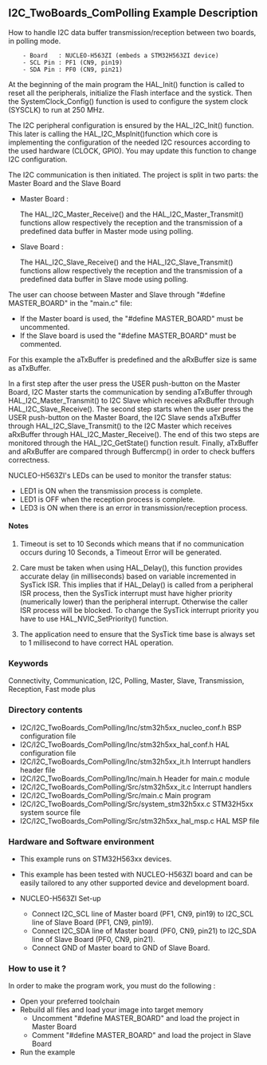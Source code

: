 ## <b>I2C_TwoBoards_ComPolling Example Description</b>

How to handle I2C data buffer transmission/reception between two boards, 
in polling mode.

        - Board   : NUCLEO-H563ZI (embeds a STM32H563ZI device)
        - SCL Pin : PF1 (CN9, pin19)
        - SDA Pin : PF0 (CN9, pin21)

At the beginning of the main program the HAL_Init() function is called to reset 
all the peripherals, initialize the Flash interface and the systick.
Then the SystemClock_Config() function is used to configure the system
clock (SYSCLK) to run at 250 MHz.

The I2C peripheral configuration is ensured by the HAL_I2C_Init() function.
This later is calling the HAL_I2C_MspInit()function which core is implementing
the configuration of the needed I2C resources according to the used hardware (CLOCK, 
GPIO). You may update this function to change I2C configuration.

The I2C communication is then initiated.
The project is split in two parts: the Master Board and the Slave Board

- Master Board :

  The HAL_I2C_Master_Receive() and the HAL_I2C_Master_Transmit() functions 
  allow respectively the reception and the transmission of a predefined data buffer
  in Master mode using polling.

- Slave Board :

  The HAL_I2C_Slave_Receive() and the HAL_I2C_Slave_Transmit() functions 
  allow respectively the reception and the transmission of a predefined data buffer
  in Slave mode using polling.

The user can choose between Master and Slave through "#define MASTER_BOARD"
in the "main.c" file:

 - If the Master board is used, the "#define MASTER_BOARD" must be uncommented.
 - If the Slave board is used the "#define MASTER_BOARD" must be commented.

For this example the aTxBuffer is predefined and the aRxBuffer size is same as aTxBuffer.

In a first step after the user press the USER push-button on the Master Board,
I2C Master starts the communication by sending aTxBuffer through HAL_I2C_Master_Transmit()
to I2C Slave which receives aRxBuffer through HAL_I2C_Slave_Receive(). 
The second step starts when the user press the USER push-button on the Master Board,
the I2C Slave sends aTxBuffer through HAL_I2C_Slave_Transmit()
to the I2C Master which receives aRxBuffer through HAL_I2C_Master_Receive().
The end of this two steps are monitored through the HAL_I2C_GetState() function
result.
Finally, aTxBuffer and aRxBuffer are compared through Buffercmp() in order to 
check buffers correctness.  

NUCLEO-H563ZI's LEDs can be used to monitor the transfer status:

 - LED1 is ON when the transmission process is complete.
 - LED1 is OFF when the reception process is complete.
 - LED3 is ON when there is an error in transmission/reception process.  

#### <b> Notes</b> 

 1. Timeout is set to 10 Seconds which means that if no communication occurs 
    during 10 Seconds, a Timeout Error will be generated.

 2. Care must be taken when using HAL_Delay(), this function provides accurate delay (in milliseconds)
    based on variable incremented in SysTick ISR. This implies that if HAL_Delay() is called from
    a peripheral ISR process, then the SysTick interrupt must have higher priority (numerically lower)
    than the peripheral interrupt. Otherwise the caller ISR process will be blocked.
    To change the SysTick interrupt priority you have to use HAL_NVIC_SetPriority() function.

 3. The application need to ensure that the SysTick time base is always set to 1 millisecond
    to have correct HAL operation.

### <b>Keywords</b> 

Connectivity, Communication, I2C, Polling, Master, Slave, Transmission, Reception, Fast mode plus

### <b> Directory contents</b> 

  - I2C/I2C_TwoBoards_ComPolling/Inc/stm32h5xx_nucleo_conf.h BSP configuration file
  - I2C/I2C_TwoBoards_ComPolling/Inc/stm32h5xx_hal_conf.h    HAL configuration file
  - I2C/I2C_TwoBoards_ComPolling/Inc/stm32h5xx_it.h          Interrupt handlers header file
  - I2C/I2C_TwoBoards_ComPolling/Inc/main.h                  Header for main.c module  
  - I2C/I2C_TwoBoards_ComPolling/Src/stm32h5xx_it.c          Interrupt handlers
  - I2C/I2C_TwoBoards_ComPolling/Src/main.c                  Main program
  - I2C/I2C_TwoBoards_ComPolling/Src/system_stm32h5xx.c      STM32H5xx system source file
  - I2C/I2C_TwoBoards_ComPolling/Src/stm32h5xx_hal_msp.c     HAL MSP file    

### <b>Hardware and Software environment</b> 

  - This example runs on STM32H563xx devices.

  - This example has been tested with NUCLEO-H563ZI board and can be
    easily tailored to any other supported device and development board.    

  - NUCLEO-H563ZI Set-up

    - Connect I2C_SCL line of Master board (PF1, CN9, pin19) to I2C_SCL line of Slave Board (PF1, CN9, pin19).
    - Connect I2C_SDA line of Master board (PF0, CN9, pin21) to I2C_SDA line of Slave Board (PF0, CN9, pin21).
    - Connect GND of Master board to GND of Slave Board.

### </b>How to use it ?</b> 

In order to make the program work, you must do the following :

 - Open your preferred toolchain 
 - Rebuild all files and load your image into target memory
    - Uncomment "#define MASTER_BOARD" and load the project in Master Board
    - Comment "#define MASTER_BOARD" and load the project in Slave Board
 - Run the example

